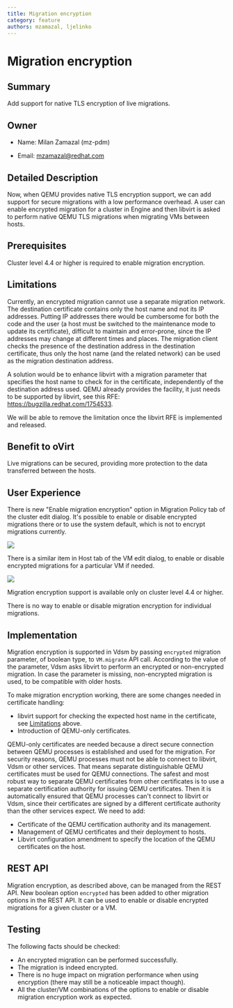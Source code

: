 ```yaml
---
title: Migration encryption
category: feature
authors: mzamazal, ljelinko
---
```


# Migration encryption

## Summary

Add support for native TLS encryption of live migrations.

## Owner

*   Name: Milan Zamazal (mz-pdm)

*   Email: <mzamazal@redhat.com>

## Detailed Description

Now, when QEMU provides native TLS encryption support, we can add support for secure migrations with a low performance overhead.  A user can enable encrypted migration for a cluster in Engine and then libvirt is asked to perform native QEMU TLS migrations when migrating VMs between hosts.

## Prerequisites

Cluster level 4.4 or higher is required to enable migration encryption.

## Limitations

Currently, an encrypted migration cannot use a separate migration network.  The destination certificate contains only the host name and not its IP addresses.  Putting IP addresses there would be cumbersome for both the code and the user (a host must be switched to the maintenance mode to update its certificate), difficult to maintain and error-prone, since the IP addresses may change at different times and places.  The migration client checks the presence of the destination address in the destination certificate, thus only the host name (and the related network) can be used as the migration destination address.

A solution would be to enhance libvirt with a migration parameter that specifies the host name to check for in the certificate, independently of the destination address used.  QEMU already provides the facility, it just needs to be supported by libvirt, see this RFE: https://bugzilla.redhat.com/1754533.

We will be able to remove the limitation once the libvirt RFE is implemented and released.

## Benefit to oVirt

Live migrations can be secured, providing more protection to the data transferred between the hosts.

## User Experience

There is new "Enable migration encryption" option in Migration Policy tab of the cluster edit dialog.  It's possible to enable or disable encrypted migrations there or to use the system default, which is not to encrypt migrations currently.

![](/images/wiki/migration-encryption-cluster.png)

There is a similar item in Host tab of the VM edit dialog, to enable or disable encrypted migrations for a particular VM if needed.

![](/images/wiki/migration-encryption-vm.png)

Migration encryption support is available only on cluster level 4.4 or higher.

There is no way to enable or disable migration encryption for individual migrations.

## Implementation

Migration encryption is supported in Vdsm by passing ``encrypted`` migration parameter, of boolean type, to ``VM.migrate`` API call.  According to the value of the parameter, Vdsm asks libvirt to perform an encrypted or non-encrypted migration.  In case the parameter is missing, non-encrypted migration is used, to be compatible with older hosts.

To make migration encryption working, there are some changes needed in certificate handling:

* libvirt support for checking the expected host name in the certificate, see [Limitations](#limitations) above.
* Introduction of QEMU-only certificates.

QEMU-only certificates are needed because a direct secure connection between QEMU processes is established and used for the migration.  For security reasons, QEMU processes must not be able to connect to libvirt, Vdsm or other services.  That means separate distinguishable QEMU certificates must be used for QEMU connections.  The safest and most robust way to separate QEMU certificates from other certificates is to use a separate certification authority for issuing QEMU certificates.  Then it is automatically ensured that QEMU processes can't connect to libvirt or Vdsm, since their certificates are signed by a different certificate authority than the other services expect.  We need to add:

* Certificate of the QEMU certification authority and its management.
* Management of QEMU certificates and their deployment to hosts.
* Libvirt configuration amendment to specify the location of the QEMU certificates on the host.

## REST API

Migration encryption, as described above, can be managed from the REST API.  New boolean option ``encrypted`` has been added to other migration options in the REST API.  It can be used to enable or disable encrypted migrations for a given cluster or a VM.

## Testing

The following facts should be checked:

* An encrypted migration can be performed successfully.
* The migration is indeed encrypted.
* There is no huge impact on migration performance when using encryption (there may still be a noticeable impact though).
* All the cluster/VM combinations of the options to enable or disable migration encryption work as expected.
